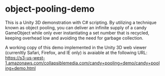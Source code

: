 # object-pooling-demo
 This is a Unity 3D demonstration with C# scripting. By utilizing a technique known as object pooling, you can deliver an infinite supply of a candy GameObject while only ever instantiating a set number that is recycled, keeping overhead low and avoiding the need for garbage collection.

A working copy of this demo implemented in the Unity 3D web viewer (currenltly Safari, Firefox, and IE only) is avaiable at the following URL: https://s3-us-west-1.amazonaws.com/collapsiblemedia.com/candy+pooling+demo/candy+pooling+demo.html
